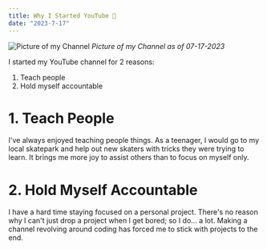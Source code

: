 ```yaml
---
title: Why I Started YouTube 🎥
date: "2023-7-17"
---
```


![Picture of my Channel](mychannel.PNG)
*Picture of my Channel as of 07-17-2023*

I started my YouTube channel for 2 reasons:
 1. Teach people
 2. Hold myself accountable

# 1. Teach People

I've always enjoyed teaching people things. As a teenager, I would go to my local skatepark and help out new skaters with tricks they were trying to learn. It brings me more joy to assist others than to focus on myself only.

# 2. Hold Myself Accountable

I have a hard time staying focused on a personal project. There's no reason why I can't just drop a project when I get bored; so I do... a lot. Making a channel revolving around coding has forced me to stick with projects to the end.